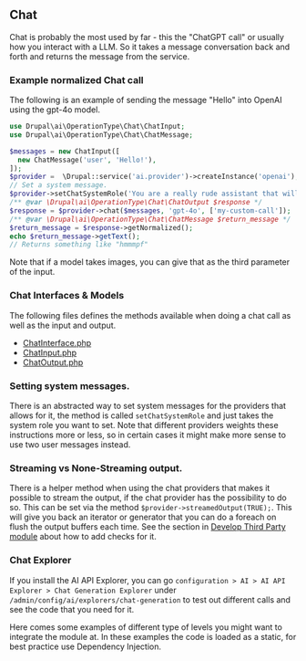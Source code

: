 ## Chat

Chat is probably the most used by far - this the "ChatGPT call" or usually how you interact with a LLM. So it takes a message conversation back and forth and returns the message from the service.

### Example normalized Chat call

The following is an example of sending the message "Hello" into OpenAI using the gpt-4o model.

```php
use Drupal\ai\OperationType\Chat\ChatInput;
use Drupal\ai\OperationType\Chat\ChatMessage;

$messages = new ChatInput([
  new ChatMessage('user', 'Hello!'),
]);
$provider =  \Drupal::service('ai.provider')->createInstance('openai');
// Set a system message.
$provider->setChatSystemRole('You are a really rude assistant that will not great people.');
/** @var \Drupal\ai\OperationType\Chat\ChatOutput $response */
$response = $provider->chat($messages, 'gpt-4o', ['my-custom-call']);
/** @var \Drupal\ai\OperationType\Chat\ChatMessage $return_message */
$return_message = $response->getNormalized();
echo $return_message->getText();
// Returns something like "hmmmpf"
```

Note that if a model takes images, you can give that as the third parameter of the input.

### Chat Interfaces & Models

The following files defines the methods available when doing a chat call as well as the input and output.

* [ChatInterface.php](https://git.drupalcode.org/project/ai/-/blob/1.0.x/src/OperationType/Chat/ChatInterface.php?ref_type=heads)
* [ChatInput.php](https://git.drupalcode.org/project/ai/-/blob/1.0.x/src/OperationType/Chat/ChatInput.php?ref_type=heads)
* [ChatOutput.php](https://git.drupalcode.org/project/ai/-/blob/1.0.x/src/OperationType/Chat/ChatOutput.php?ref_type=heads)

### Setting system messages.
There is an abstracted way to set system messages for the providers that allows for it, the method is called `setChatSystemRole` and just takes the system role you want to set. Note that different providers weights these instructions more or less, so in certain cases it might make more sense to use two user messages instead.

### Streaming vs None-Streaming output.
There is a helper method when using the chat providers that makes it possible to stream the output, if the chat provider has the possibility to do so. This can be set via the method `$provider->streamedOutput(TRUE);`. This will give you back an iterator or generator that you can do a foreach on flush the output buffers each time. See the section in [Develop Third Party module](develop_third_party_module.md/#streaming-chat) about how to add checks for it.

### Chat Explorer
If you install the AI API Explorer, you can go `configuration > AI > AI API Explorer > Chat Generation Explorer` under `/admin/config/ai/explorers/chat-generation` to test out different calls and see the code that you need for it.

Here comes some examples of different type of levels you might want to integrate the module at. In these examples the code is loaded as a static, for best practice use Dependency Injection.
